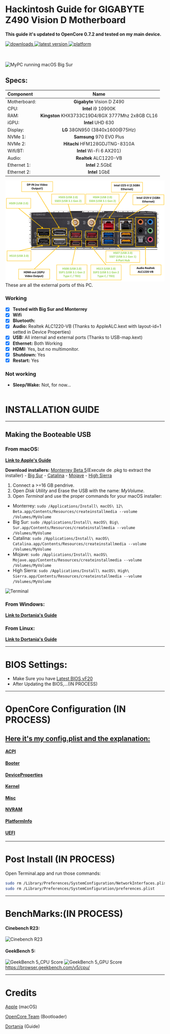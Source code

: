 # Hackintosh Guide for GIGABYTE Z490 Vision D Motherboard

**This guide it's updated to OpenCore 0.7.2 and tested on my main device.**
<!-- shields -->
<div>
    <!-- downloads -->
    <a href="https://github.com/RobyRew/GIGABYTE-Z490-Vision-D_Hackintosh/releases">
        <img src="https://img.shields.io/github/downloads/RobyRew/GIGABYTE-Z490-Vision-D_Hackintosh/total" alt="downloads"/>
    </a>
    <!-- version -->
    <a href="https://github.com/RobyRew/GIGABYTE-Z490-Vision-D_Hackintosh/releases/latest">
        <img src="https://img.shields.io/github/release/RobyRew/GIGABYTE-Z490-Vision-D_Hackintosh.svg" alt="latest version"/>
    </a>
    <!-- platform -->
    <a href="https://github.com/RobyRew/GIGABYTE-Z490-Vision-D_Hackintosh">
        <img src="https://img.shields.io/badge/platform-macOS-lightgrey.svg" alt="platform"/>
    </a>
</div>
</br></br>

![MyPC running macOS Big Sur](/Docs/Images/NZXT_PC-macOS.png)


## Specs:
| Component | Name |
|:--- |:---:|
| Motherboard:  | **Gigabyte** Vision D Z490 |
| CPU: | **Intel** i9 10900K |
| RAM: | **Kingston** KHX3733C19D4/8GX 3777Mhz 2x8GB CL16 |
| iGPU: | **Intel** UHD 630 |
| Display: | **LG** 38GN950 (3840x1600@75Hz) |
| NVMe 1: | **Samsung** 970 EVO Plus |
| NVMe 2: | **Hitachi** HFM128GDJTNG-8310A |
| Wifi/BT: | **Intel** Wi-Fi 6 AX201) |
| Audio: | **Realtek** ALC1220-VB |
| Ethernet 1: | **Intel** 2.5GbE |
| Ethernet 2: | **Intel** 1GbE |

![NZXT_PC-macOS-layout](/Docs/Images/Guide/NZXT_PC-macOS-layout.png)
These are all the external ports of this PC.

### Working
- [x] **Tested with Big Sur and Monterrey**
- [x] **Wifi**
- [x] **Bluetooth:**
- [x] **Audio:** Realtek ALC1220-VB (Thanks to AppleALC.kext with layout-id=1 setted in Device Properties)
- [x] **USB:** All internal and external ports (Thanks to USB-map.kext)
- [x] **Ethernet:** Both Working
- [x] **HDMI:** Yes, but no multimonitor. 
- [x] **Shutdown:** Yes
- [x] **Restart:** Yes

### Not working
- **Sleep/Wake:** Not, for now...

```bash
```

# INSTALLATION GUIDE

---

## Making the Booteable USB

### From macOS:
[**Link to Apple's Guide**](https://support.apple.com/en-us/HT201372)

**Download installers:** [Monterrey Beta 5](http://swcdn.apple.com/content/downloads/45/34/071-79810-A_PHL4H4X2JM/6mnb23uh2somxqw1jkxm2mos6op8qjcij8/InstallAssistant.pkg)(Execute de .pkg to extract the installer) - [Big Sur](https://itunes.apple.com/us/app/macos-big-sur/id1526878132) - [Catalina](https://itunes.apple.com/us/app/macos-catalina/id1466841314) - [Mojave](https://itunes.apple.com/us/app/macos-mojave/id1398502828) - [High Sierra](https://itunes.apple.com/us/app/macos-high-sierra/id1246284741)

1. Connect a >=16 GB pendrive.
2. Open *Disk Utility* and Erase the USB with the name: *MyVolume*.
3. Open *Terminal* and use the proper commands for your macOS installer:
- Monterrey: `sudo /Applications/Install\ macOS\ 12\ Beta.app/Contents/Resources/createinstallmedia --volume /Volumes/MyVolume`
- Big Sur: `sudo /Applications/Install\ macOS\ Big\ Sur.app/Contents/Resources/createinstallmedia --volume /Volumes/MyVolume`
- Catalina: `sudo /Applications/Install\ macOS\ Catalina.app/Contents/Resources/createinstallmedia --volume /Volumes/MyVolume`
- Mojave: `sudo /Applications/Install\ macOS\ Mojave.app/Contents/Resources/createinstallmedia --volume /Volumes/MyVolume`
- High Sierra: `sudo /Applications/Install\ macOS\ High\ Sierra.app/Contents/Resources/createinstallmedia --volume /Volumes/MyVolume`

![Terminal](/Docs/Images/Guide/BootableUSB.png)

### From Windows:

[**Link to Dortania's Guide**](https://dortania.github.io/OpenCore-Install-Guide/installer-guide/winblows-install.html)

### From Linux:

[**Link to Dortania's Guide**](https://dortania.github.io/OpenCore-Install-Guide/installer-guide/linux-install.html)


---

# BIOS Settings:
- Make Sure you have [Latest BIOS vF20](https://download.gigabyte.com/FileList/BIOS/mb_bios_z490-vision-d_f20.zip)
- After Updating the BIOS,...(IN PROCESS)

---

# OpenCore Configuration (IN PROCESS)

## [Here it's my config.plist and the explanation:](/Docs/config.plist.md)
#### [ACPI](/Docs/config.plist.md#acpi)
#### [Booter](/Docs/config.plist.md#booter)
#### [DeviceProperties](/Docs/config.plist.md#deviceproperties)
#### [Kernel](/Docs/config.plist.md#kernel)
#### [Misc](/Docs/config.plist.md#misc)
#### [NVRAM](/Docs/config.plist.md#nvram)
#### [PlatformInfo](/Docs/config.plist.md#platforminfo)
#### [UEFI](/Docs/config.plist.md#uefi)

---

# Post Install (IN PROCESS)
Open Terminal.app and run those commands:
```bash
sudo rm /Library/Preferences/SystemConfiguration/NetworkInterfaces.plist
sudo rm /Library/Preferences/SystemConfiguration/preferences.plist
```
---

# BenchMarks:(IN PROCESS)
#### Cinebench R23:
![Cinebench R23](/Docs/Images/Benchmarks/Cinebench_R23.png)

#### GeekBench 5:
![GeekBench 5_CPU Score](/Docs/Images/Benchmarks/GeekBench5_CPU.png)
![GeekBench 5_GPU Score](/Docs/Images/Benchmarks/GeekBench5_GPU.png)
https://browser.geekbench.com/v5/cpu/

---

# Credits

[Apple](https://apple.com) (macOS)

[OpenCore Team](https://github.com/acidanthera/OpenCorePkg) (Bootloader)

[Dortania](https://dortania.github.io/OpenCore-Install-Guide/config-laptop.plist/coffee-lake.html#starting-point) (Guide)
